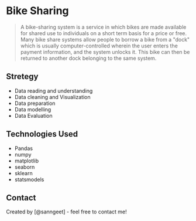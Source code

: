 # Bike Sharing

> A bike-sharing system is a service in which bikes are made available for shared use to individuals on a short term basis for a price or free. Many bike share systems allow people to borrow a bike from a "dock" which is usually computer-controlled wherein the user enters the payment information, and the system unlocks it. This bike can then be returned to another dock belonging to the same system.

## Stretegy

- Data reading and understanding
- Data cleaning and Visualization
- Data preparation
- Data modelling
- Data Evaluation

<!-- You don't have to answer all the questions - just the ones relevant to your project. -->

## Technologies Used

- Pandas
- numpy
- matplotlib
- seaborn
- sklearn
- statsmodels

## Contact

Created by [@sanngeet] - feel free to contact me!

<!-- Optional -->
<!-- ## License -->
<!-- This project is open source and available under the [... License](). -->

<!-- You don't have to include all sections - just the one's relevant to your project -->
